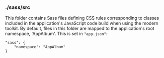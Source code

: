 ### ./sass/src

This folder contains Sass files defining CSS rules corresponding to classes
included in the application's JavaScript code build when using the modern toolkit.
By default, files in this folder are mapped to the application's root namespace, 'AppAlbum'.
This is set in `"app.json"`:

    "sass": {
        "namespace": "AppAlbum"
    }